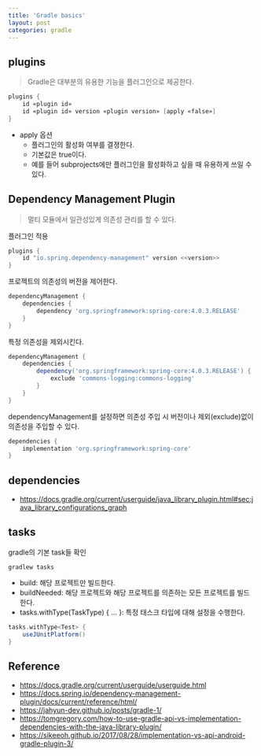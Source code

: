 ```yaml
---
title: 'Gradle basics'
layout: post
categories: gradle
---
```


## plugins
> Gradle은 대부분의 유용한 기능을 플러그인으로 제공한다.

```groovy
plugins {
    id «plugin id»                                            
    id «plugin id» version «plugin version» [apply «false»]   
}
```
- apply 옵션
    - 플러그인의 활성화 여부를 결졍한다.
    - 기본값은 true이다.
    - 예를 들어 subprojects에만 플러그인을 활성화하고 싶을 때 유용하게 쓰일 수 있다.

## Dependency Management Plugin
> 멀티 모듈에서 일관성있게 의존성 관리를 할 수 있다.

플러그인 적용
```groovy
plugins {
    id "io.spring.dependency-management" version <<version>>
}
```
프로젝트의 의존성의 버전을 제어한다.
```groovy
dependencyManagement {
    dependencies {
        dependency 'org.springframework:spring-core:4.0.3.RELEASE'
    }
}
```
특정 의존성을 제외시킨다.
```groovy
dependencyManagement {
    dependencies {
        dependency('org.springframework:spring-core:4.0.3.RELEASE') {
            exclude 'commons-logging:commons-logging'
        }
    }
}
``` 
dependencyManagement를 설정하면 의존성 주입 시 버전이나 제외(exclude)없이 의존성을 주입할 수 있다. 
```groovy
dependencies {
    implementation 'org.springframework:spring-core'
}
```

## dependencies
- <https://docs.gradle.org/current/userguide/java_library_plugin.html#sec:java_library_configurations_graph>

## tasks
gradle의 기본 task들 확인
```
gradlew tasks
```
- build: 해당 프로젝트만 빌드한다.
- buildNeeded: 해당 프로젝트와 해당 프로젝트를 의존하는 모든 프로젝트를 빌드한다. 
- tasks.withType(TaskType) { ... }: 특정 태스크 타입에 대해 설정을 수행한다.

```groovy
tasks.withType<Test> {
    useJUnitPlatform()
}
```

## Reference
- <https://docs.gradle.org/current/userguide/userguide.html>
- <https://docs.spring.io/dependency-management-plugin/docs/current/reference/html/>
- <https://jahyun-dev.github.io/posts/gradle-1/>
- <https://tomgregory.com/how-to-use-gradle-api-vs-implementation-dependencies-with-the-java-library-plugin/>
- <https://sikeeoh.github.io/2017/08/28/implementation-vs-api-android-gradle-plugin-3/>



